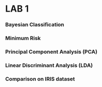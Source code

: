 # LAB 1

### Bayesian Classification
### Minimum Risk
### Principal Component Analysis  (PCA)
### Linear Discriminant Analysis  (LDA)
### Comparison on IRIS dataset
